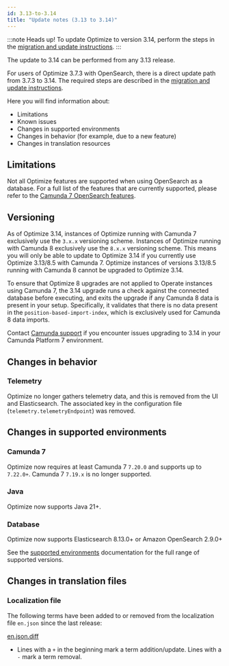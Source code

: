 ```yaml
---
id: 3.13-to-3.14
title: "Update notes (3.13 to 3.14)"
---
```


:::note Heads up!
To update Optimize to version 3.14, perform the steps in the [migration and update instructions](./instructions.md).
:::

The update to 3.14 can be performed from any 3.13 release.

For users of Optimize 3.7.3 with OpenSearch, there is a direct update path from 3.7.3 to 3.14. The required steps are described in the [migration and update instructions](./instructions.md).

Here you will find information about:

- Limitations
- Known issues
- Changes in supported environments
- Changes in behavior (for example, due to a new feature)
- Changes in translation resources

## Limitations

Not all Optimize features are supported when using OpenSearch as a database. For a full list of the features that are currently supported, please refer to the [Camunda 7 OpenSearch features](https://github.com/camunda/issues/issues/705).

## Versioning

As of Optimize 3.14, instances of Optimize running with Camunda 7 exclusively use the `3.x.x` versioning scheme. Instances of Optimize running with Camunda 8 exclusively use the `8.x.x` versioning scheme. This means you will only be able to update to Optimize 3.14 if you currently use Optimize 3.13/8.5 with Camunda 7. Optimize instances of versions 3.13/8.5 running with Camunda 8 cannot be upgraded to Optimize 3.14.

To ensure that Optimize 8 upgrades are not applied to Operate instances using Camunda 7, the 3.14 upgrade runs a check against the connected database before executing, and exits the upgrade if any Camunda 8 data is present in your setup. Specifically, it validates that there is no data present in the `position-based-import-index`, which is exclusively used for Camunda 8 data imports.

Contact [Camunda support](https://camunda.com/services/support/) if you encounter issues upgrading to 3.14 in your Camunda Platform 7 environment.

## Changes in behavior

### Telemetry

Optimize no longer gathers telemetry data, and this is removed from the UI and Elasticsearch. The associated key in the configuration file (`telemetry.telemetryEndpoint`) was removed.

## Changes in supported environments

### Camunda 7

Optimize now requires at least Camunda 7 `7.20.0` and supports up to `7.22.0+`. Camunda 7 `7.19.x` is no longer supported.

### Java

Optimize now supports Java 21+.

### Database

Optimize now supports Elasticsearch 8.13.0+ or Amazon OpenSearch 2.9.0+

See the [supported environments]($docs$/reference/supported-environments/#component-requirements) documentation for the full range of supported versions.

## Changes in translation files

### Localization file

The following terms have been added to or removed from the localization file `en.json` since the last release:

[en.json.diff](../translation-diffs/differences_localization_313_314.diff)

- Lines with a `+` in the beginning mark a term addition/update. Lines with a `-` mark a term removal.
